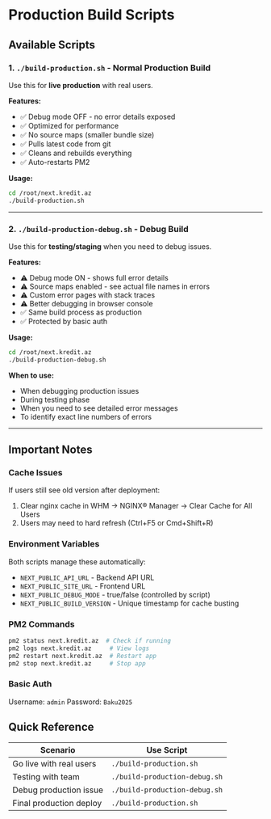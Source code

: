 # Production Build Scripts

## Available Scripts

### 1. `./build-production.sh` - Normal Production Build
Use this for **live production** with real users.

**Features:**
- ✅ Debug mode OFF - no error details exposed
- ✅ Optimized for performance
- ✅ No source maps (smaller bundle size)
- ✅ Pulls latest code from git
- ✅ Cleans and rebuilds everything
- ✅ Auto-restarts PM2

**Usage:**
```bash
cd /root/next.kredit.az
./build-production.sh
```

---

### 2. `./build-production-debug.sh` - Debug Build
Use this for **testing/staging** when you need to debug issues.

**Features:**
- ⚠️ Debug mode ON - shows full error details
- ⚠️ Source maps enabled - see actual file names in errors
- ⚠️ Custom error pages with stack traces
- ⚠️ Better debugging in browser console
- ✅ Same build process as production
- ✅ Protected by basic auth

**Usage:**
```bash
cd /root/next.kredit.az
./build-production-debug.sh
```

**When to use:**
- When debugging production issues
- During testing phase
- When you need to see detailed error messages
- To identify exact line numbers of errors

---

## Important Notes

### Cache Issues
If users still see old version after deployment:
1. Clear nginx cache in WHM → NGINX® Manager → Clear Cache for All Users
2. Users may need to hard refresh (Ctrl+F5 or Cmd+Shift+R)

### Environment Variables
Both scripts manage these automatically:
- `NEXT_PUBLIC_API_URL` - Backend API URL
- `NEXT_PUBLIC_SITE_URL` - Frontend URL  
- `NEXT_PUBLIC_DEBUG_MODE` - true/false (controlled by script)
- `NEXT_PUBLIC_BUILD_VERSION` - Unique timestamp for cache busting

### PM2 Commands
```bash
pm2 status next.kredit.az  # Check if running
pm2 logs next.kredit.az     # View logs
pm2 restart next.kredit.az  # Restart app
pm2 stop next.kredit.az     # Stop app
```

### Basic Auth
Username: `admin`
Password: `Baku2025`

## Quick Reference

| Scenario | Use Script |
|----------|-----------|
| Go live with real users | `./build-production.sh` |
| Testing with team | `./build-production-debug.sh` |
| Debug production issue | `./build-production-debug.sh` |
| Final production deploy | `./build-production.sh` |